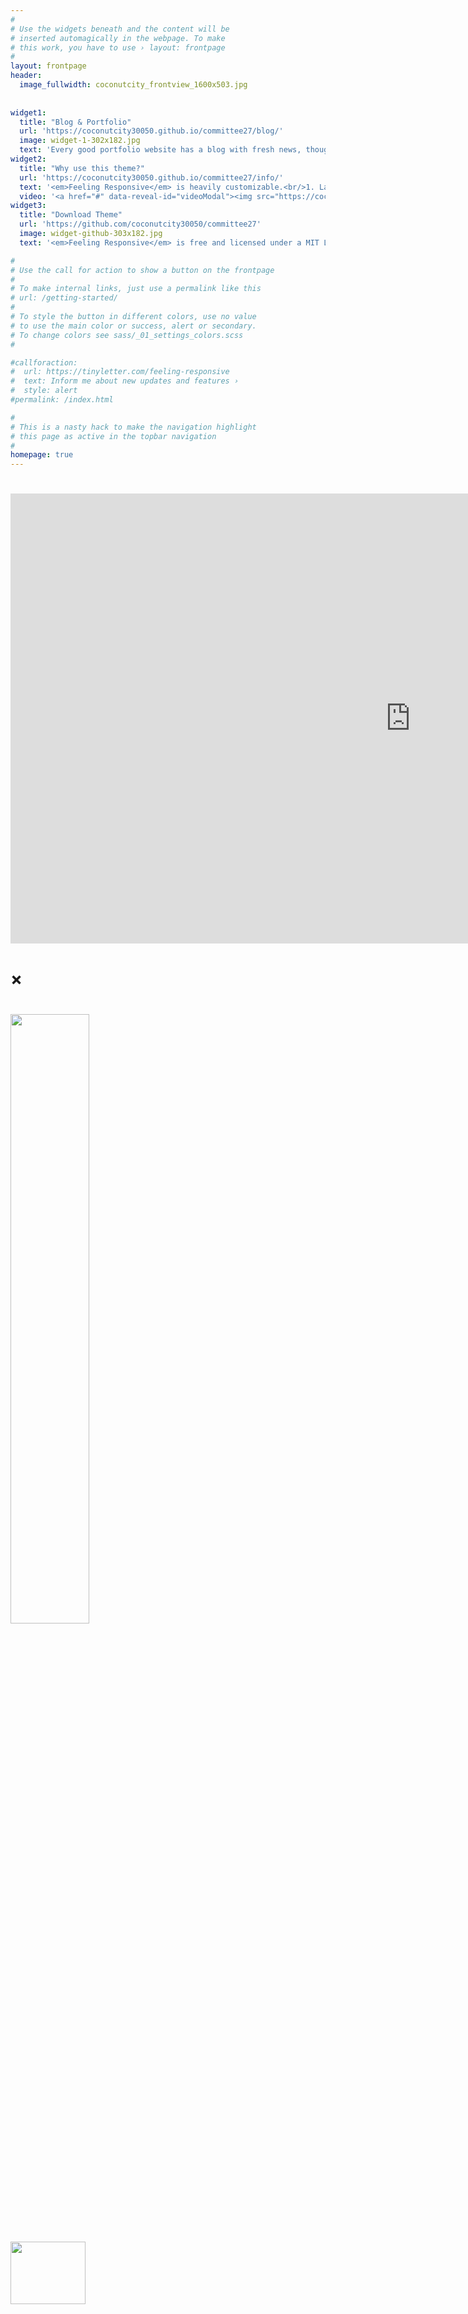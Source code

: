 ```yaml
---
#
# Use the widgets beneath and the content will be
# inserted automagically in the webpage. To make
# this work, you have to use › layout: frontpage
#
layout: frontpage
header:
  image_fullwidth: coconutcity_frontview_1600x503.jpg
  
  
widget1:
  title: "Blog & Portfolio"
  url: 'https://coconutcity30050.github.io/committee27/blog/'
  image: widget-1-302x182.jpg
  text: 'Every good portfolio website has a blog with fresh news, thoughts and develop&shy;ments of your activities. #<em>Feeling Responsive</em> offers you a fully functional blog with an archive page to give readers a quick overview of all your posts.'
widget2:
  title: "Why use this theme?"
  url: 'https://coconutcity30050.github.io/committee27/info/'
  text: '<em>Feeling Responsive</em> is heavily customizable.<br/>1. Language-Support :)<br/>2. Optimized for speed and it&#39;s responsive.<br/>3. Built on <a href="http://foundation.zurb.com/">Foundation Framework</a>.<br/>4. Seven different Headers.<br/>5. Customizable navigation, footer,...'
  video: '<a href="#" data-reveal-id="videoModal"><img src="https://coconutcity30050.github.io/committee27/images/start-video-feeling-responsive-302x182.jpg" width="302" height="182" alt=""/></a>'
widget3:
  title: "Download Theme"
  url: 'https://github.com/coconutcity30050/committee27'
  image: widget-github-303x182.jpg
  text: '<em>Feeling Responsive</em> is free and licensed under a MIT License. Make it your own and start building. The code is well-documented and explains you how it works.'

#
# Use the call for action to show a button on the frontpage
#
# To make internal links, just use a permalink like this
# url: /getting-started/
#
# To style the button in different colors, use no value
# to use the main color or success, alert or secondary.
# To change colors see sass/_01_settings_colors.scss
#

#callforaction:
#  url: https://tinyletter.com/feeling-responsive
#  text: Inform me about new updates and features ›
#  style: alert
#permalink: /index.html

#
# This is a nasty hack to make the navigation highlight
# this page as active in the topbar navigation
#
homepage: true
---
```


# <div id="videoModal" class="reveal-modal large" data-reveal="">
#   <div class="flex-video widescreen vimeo" style="display: block;">
#     <iframe width="1280" height="720" src="https://www.youtube.com/embed/3b5zCFSmVvU" frameborder="0" allowfullscreen></iframe>
#   </div>
#   <a class="close-reveal-modal">&#215;</a>
# </div>
<div>
<p>
<img width=50% height=50% src="https://github.com/coconutcity30050/committee27/raw/gh-pages/images/%E6%A4%B0%E5%9F%8E%E7%A4%BE%E5%8D%80%E9%96%80%E7%89%8C%E6%88%B6%E8%99%9F%E5%B0%8D%E7%85%A7%E8%A1%A8.jpg">
</p>
<p>
<img width=120 height=100 src="https://github.com/coconutcity30050/committee27/raw/gh-pages/assets/img/qr.png">
</p>
</div>

